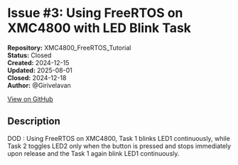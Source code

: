 # Issue #3: Using FreeRTOS on XMC4800 with LED Blink Task

**Repository:** XMC4800_FreeRTOS_Tutorial  
**Status:** Closed  
**Created:** 2024-12-15  
**Updated:** 2025-08-01  
**Closed:** 2024-12-18  
**Author:** @Girivelavan  

[View on GitHub](https://github.com/Simtestlab/XMC4800_FreeRTOS_Tutorial/issues/3)

## Description

DOD : Using FreeRTOS on XMC4800, Task 1 blinks LED1 continuously, while Task 2 toggles LED2 only when the button is pressed and stops immediately upon release and the Task 1 again blink LED1 continuously.
